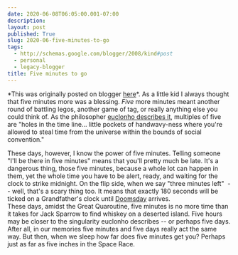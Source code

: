 ```yaml
---
date: 2020-06-08T06:05:00.001-07:00
description: 
layout: post
published: True
slug: 2020-06-five-minutes-to-go
tags:
  - http://schemas.google.com/blogger/2008/kind#post
  - personal
  - legacy-blogger
title: Five minutes to go
---
```


\*This was originally posted on blogger [here](https://www.rohanprasad.org/2020/06/five-minutes-to-go.html)\*.
As a little kid I always thought that five minutes more was a blessing. *Five* more minutes meant another round of battling legos, another game of tag, or really anything else you could think of. As the philosopher [euclonho describes it](https://wwwdabblebabble.wordpress.com/2020/06/02/specific/), multiples of five are "holes in the time line... little pockets of handwavy-ness where you're allowed to steal time from the universe within the bounds of social convention."  
  
These days, however, I know the power of five minutes. Telling someone "I'll be there in five minutes" means that you'll pretty much be late. It's a dangerous thing, those five minutes, because a whole lot can happen in them, yet the whole time you have to be alert, ready, and waiting for the clock to strike midnight. On the flip side, when we say "three minutes left"  -- well, that's a scary thing too. It means that exactly 180 seconds will be ticked on a Grandfather's clock until [Doomsday](https://thebulletin.org/doomsday-clock/) arrives.  
These days, amidst the Great Quaroutine, five minutes is no more time than it takes for Jack Sparrow to find whiskey on a deserted island. Five hours may be closer to the singularity euclonho describes -- or perhaps five days. After all, in our memories five minutes and five days really act the same way. But then, when we sleep how far does five minutes get you? Perhaps just as far as five inches in the Space Race.  
